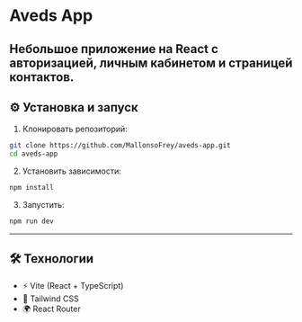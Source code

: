 # Aveds App

Небольшое приложение на React с авторизацией, личным кабинетом и страницей контактов.
---
## ⚙️ Установка и запуск

1. Клонировать репозиторий:
```bash
git clone https://github.com/MallonsoFrey/aveds-app.git
cd aveds-app
```
2. Установить зависимости:
```bash
npm install
```
3. Запустить:
```bash
npm run dev
```
---
## 🛠️ Технологии
- ⚡ Vite (React + TypeScript)
- 🎨 Tailwind CSS
- 🌍 React Router

